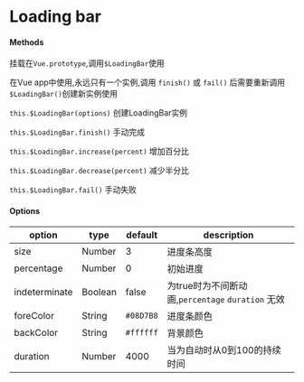 # Loading bar

<loading-bar-bar></loading-bar-bar>

#### Methods

挂载在`Vue.prototype`,调用`$LoadingBar`使用

在Vue app中使用,永远只有一个实例,调用 `finish()` 或 `fail()` 后需要重新调用`$LoadingBar()`创建新实例使用

`this.$LoadingBar(options)` 创建LoadingBar实例

`this.$LoadingBar.finish()` 手动完成

`this.$LoadingBar.increase(percent)` 增加百分比

`this.$LoadingBar.decrease(percent)` 减少半分比

`this.$LoadingBar.fail()` 手动失败


#### Options

|option|type|default|description|
|--|--|--|--|
|size|Number|3|进度条高度|
|percentage|Number|0|初始进度|
|indeterminate|Boolean|false|为true时为不间断动画,`percentage` `duration` 无效|
|foreColor|String|`#08D7B8`|进度条颜色|
|backColor|String|`#ffffff`|背景颜色|
|duration|Number|4000|当为自动时从0到100的持续时间|